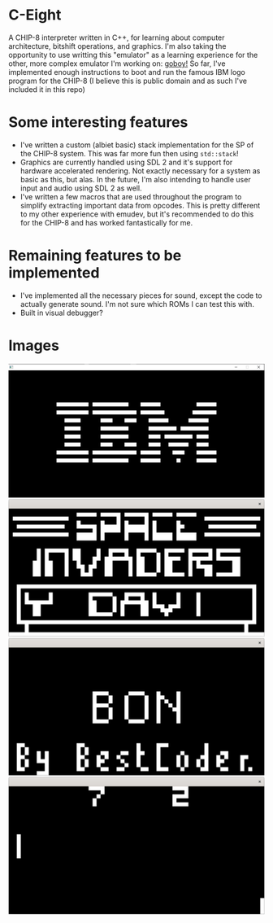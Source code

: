 # C-Eight

A CHIP-8 interpreter written in C++, for learning about computer architecture, bitshift operations, and graphics. I'm also taking the opportunity to use writting this "emulator" as a learning experience for the other, more complex emulator I'm working on: [goboy!](https://github.com/mbailey672/goboy) So far, I've implemented enough instructions to boot and run the famous IBM logo program for the CHIP-8 (I believe this is public domain and as such I've included it in this repo)

# Some interesting features

- I've written a custom (albiet basic) stack implementation for the SP of the CHIP-8 system. This was far more fun then using `std::stack`!
- Graphics are currently handled using SDL 2 and it's support for hardware accelerated rendering. Not exactly necessary for a system as basic as this, but alas. In the future, I'm also intending to handle user input and audio using SDL 2 as well.
- I've written a few macros that are used throughout the program to simplify extracting important data from opcodes. This is pretty different to my other experience with emudev, but it's recommended to do this for the CHIP-8 and has worked fantastically for me.

# Remaining features to be implemented

- I've implemented all the necessary pieces for sound, except the code to actually generate sound. I'm not sure which ROMs I can test this with.
- Built in visual debugger?

# Images

![The extremely impressive first program I ran](https://github.com/mbailey672/C-Eight/blob/main/images/IBM%20Logo.png)
![Space Invaders!](https://github.com/mbailey672/C-Eight/blob/main/images/space%20invaders.png)
![Passing BC Test, a ROM designed to ensure correct opcode functionality](https://github.com/mbailey672/C-Eight/blob/main/images/passing%20BC%20test.png)
![Playing Pong](https://github.com/mbailey672/C-Eight/blob/main/images/pong.png)

